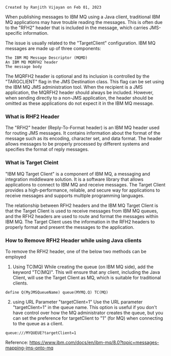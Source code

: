     Created by Ranjith Vijayan on Feb 01, 2023

When publishing messages to IBM MQ using a Java client, traditional IBM MQ applications may have trouble reading the messages. This is often due to the "RFH2" header that is included in the message, which carries JMS-specific information.

The issue is usually related to the "TargetClient" configuration. IBM MQ messages are made up of three components:

    The IBM MQ Message Descriptor (MQMD)
    An IBM MQ MQRFH2 header
    The message body

The MQRFH2 header is optional and its inclusion is controlled by the "TARGCLIENT" flag in the JMS Destination class. This flag can be set using the IBM MQ JMS administration tool. When the recipient is a JMS application, the MQRFH2 header should always be included. However, when sending directly to a non-JMS application, the header should be omitted as these applications do not expect it in the IBM MQ message.

### What is RHF2 Header
The "RFH2" header (Reply-To-Format header) is an IBM MQ header used for routing JMS messages. It contains information about the format of the message such as its encoding, character set, and data format. The header allows messages to be properly processed by different systems and specifies the format of reply messages.


### What is Target Cleint

"IBM MQ Target Client" is a component of IBM MQ, a messaging and integration middleware solution. It is a software library that allows applications to connect to IBM MQ and receive messages. The Target Client provides a high-performance, reliable, and secure way for applications to receive messages and supports multiple programming languages.

The relationship between RFH2 headers and the IBM MQ Target Client is that the Target Client is used to receive messages from IBM MQ queues, and the RFH2 headers are used to route and format the messages within IBM MQ. The Target Client uses the information in the RFH2 headers to properly format and present the messages to the application.


### How to Remove RFH2 Header while using Java clients

To remove the RFH2 header, one of the below two methods can be employed


1. Using TC(MQ)
  While creating the queue (on IBM MQ side), add the keyword "TC(MQ)". This will ensure that any client, including the Java Client, will use the Target Client as MQ, which is suitable for traditional clients.
  
  ```
  define Q(MyJMSQueueName) queue(MYMQ.Q) TC(MQ)
  ```
  
2. using URL Parameter "targetClient=1"
    Use the URL parameter "targetClient=1" in the queue name. This option is useful if you don't have control over how the MQ administrator creates the queue, but you can set the preference for targetClient to "1" (for MQ) when connecting to the queue as a client.
    
  ```
  queue:///MYQUEUE?targetClient=1
  ```


Reference: https://www.ibm.com/docs/en/ibm-mq/8.0?topic=messages-mapping-jms-onto-mq

